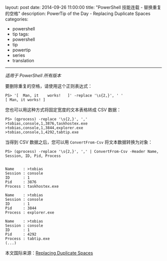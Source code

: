 ﻿layout: post
date: 2014-09-26 11:00:00
title: "PowerShell 技能连载 - 替换重复的空格"
description: PowerTip of the Day - Replacing Duplicate Spaces
categories:
- powershell
- tip
tags:
- powershell
- tip
- powertip
- series
- translation
---
_适用于 PowerShell 所有版本_

要删除重复的空格，请使用这个正则表达式：

    PS> '[  Man, it    works!   ]' -replace '\s{2,}', ' '
    [ Man, it works! ] 

您也可以用这种方式将固定宽度的文本表格转成 CSV 数据：

    PS> (qprocess) -replace '\s{2,}', ','
    >tobias,console,1,3876,taskhostex.exe
    >tobias,console,1,3844,explorer.exe
    >tobias,console,1,4292,tabtip.exe

当得到 CSV 数据之后，您可以用 `ConvertFrom-Csv` 将文本数据转换为对象：

    PS> (qprocess) -replace '\s{2,}', ',' | ConvertFrom-Csv -Header Name, Session, ID, Pid, Process
    
    
    Name    : >tobias
    Session : console
    ID      : 1
    Pid     : 3876
    Process : taskhostex.exe
    
    Name    : >tobias
    Session : console
    ID      : 1
    Pid     : 3844
    Process : explorer.exe
    
    Name    : >tobias
    Session : console
    ID      : 1
    Pid     : 4292
    Process : tabtip.exe 
    (...)

<!--more-->
本文国际来源：[Replacing Duplicate Spaces](http://powershell.com/cs/blogs/tips/archive/2014/09/26/replacing-duplicate-spaces.aspx)
